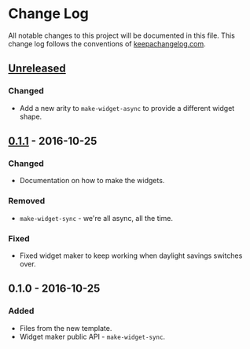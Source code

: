 # Change Log
All notable changes to this project will be documented in this file. This change log follows the conventions of [keepachangelog.com](http://keepachangelog.com/).

## [Unreleased]
### Changed
- Add a new arity to `make-widget-async` to provide a different widget shape.

## [0.1.1] - 2016-10-25
### Changed
- Documentation on how to make the widgets.

### Removed
- `make-widget-sync` - we're all async, all the time.

### Fixed
- Fixed widget maker to keep working when daylight savings switches over.

## 0.1.0 - 2016-10-25
### Added
- Files from the new template.
- Widget maker public API - `make-widget-sync`.

[Unreleased]: https://github.com/your-name/string-template/compare/0.1.1...HEAD
[0.1.1]: https://github.com/your-name/string-template/compare/0.1.0...0.1.1
